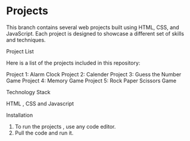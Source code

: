 # Projects

This branch contains several web projects built using HTML, CSS, and JavaScript. Each project is designed to showcase a different set of skills and techniques.

Project List

Here is a list of the projects included in this repository:

Project 1: Alarm Clock
Project 2: Calender
Project 3: Guess the Number Game 
Project 4: Memory Game
Project 5: Rock Paper Scissors Game

Technology Stack

HTML , CSS and Javascript

Installation

1. To run the projects , use any code editor.
2. Pull the code and run it. 
